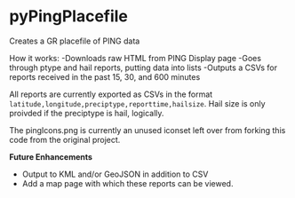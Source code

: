 pyPingPlacefile
===============

Creates a GR placefile of PING data

How it works:
-Downloads raw HTML from PING Display page
-Goes through ptype and hail reports, putting data into lists
-Outputs a CSVs for reports received in the past 15, 30, and 600 minutes

All reports are currently exported as CSVs in the format `latitude,longitude,preciptype,reporttime,hailsize`.
Hail size is only proivded if the preciptype is hail, logically.

The pingIcons.png is currently an unused iconset left over from forking this code from the original project.

**Future Enhancements**
* Output to KML and/or GeoJSON in addition to CSV
* Add a map page with which these reports can be viewed.